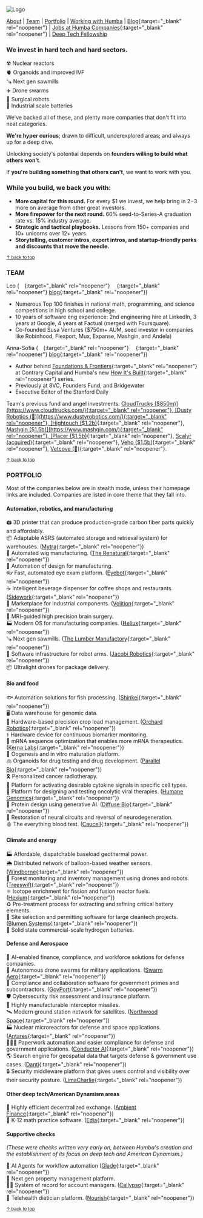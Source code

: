<meta name="twitter:card" content="summary_large_image" />
<meta name="twitter:site" content="@humbavc" />
<meta name="twitter:image" content="https://humbaventures.com/twitter_card.png" />
<link rel="stylesheet" type="text/css" href="https://lpolovets.github.io/style.css">

<a href="#top"></a>
![Logo](humba_logo.png)

[About](https://humbaventures.com/#we-invest-in-hard-tech-and-hard-sectors) &#124; [Team](https://humbaventures.com/#team) &#124; [Portfolio](https://humbaventures.com/#portfolio) &#124; [Working with Humba](https://humbaventures.com/support) &#124; [Blog](https://blog.humbaventures.com/){:target="_blank" rel="noopener"} &#124; [Jobs at Humba Companies](https://jobs.humbaventures.com/jobs){:target="_blank" rel="noopener"} &#124; [Deep Tech Fellowship](https://humbaventures.com/fellowship)

### We invest in hard tech and hard sectors. 

☢️ Nuclear reactors<br>
🫀 Organoids and improved IVF<br>
🪚 Next gen sawmills<br>
✈️ Drone swarms<br>
🦾 Surgical robots<br>
🔋 Industrial scale batteries<br>

We've backed all of these, and plenty more companies that don't fit into neat categories.

**We're hyper curious**; drawn to difficult, underexplored areas; and always up for a deep dive.

Unlocking society's potential depends on **founders willing to build what others won't**.

If **you're building something that others can't**, we want to work with you.

### While you build, we back you with:

* **More capital for this round.** For every $1 we invest, we help bring in $2-$3 more on average from other great investors.
* **More firepower for the next round.** 60% seed-to-Series-A graduation rate vs. 15% industry average.
* **Strategic and tactical playbooks.** Lessons from 150+ companies and 10+ unicorns over 12+ years.
* **Storytelling, customer intros, expert intros, and startup-friendly perks and discounts that move the needle.**

<sub>[↑ back to top](#top)</sub>

### TEAM

Leo ([<img src="../linkedin_logo.png" width="14" height="14">](https://www.linkedin.com/in/lpolovets/){:target="_blank" rel="noopener"} [<img src="../twitter_logo.png" width="14" height="14">](https://twitter.com/lpolovets){:target="_blank" rel="noopener"} [blog](https://www.codingvc.com){:target="_blank" rel="noopener"})
- Numerous Top 100 finishes in national math, programming, and science competitions in high school and college.
- 10 years of software eng experience: 2nd engineering hire at LinkedIn, 3 years at Google, 4 years at Factual (merged with Foursquare).
- Co-founded Susa Ventures ($750m+ AUM, seed investor in companies like Robinhood, Flexport, Mux, Expanse, Mashgin, and Andela)

Anna-Sofia ([<img src="../linkedin_logo.png" width="14" height="14">](https://www.linkedin.com/in/anna-sofia-lesiv/){:target="_blank" rel="noopener"} [<img src="../twitter_logo.png" width="14" height="14">](https://twitter.com/annasofialesiv){:target="_blank" rel="noopener"} [blog](https://www.contrary.com/foundations-and-frontiers){:target="_blank" rel="noopener"})
- Author behind [Foundations & Frontiers](https://www.contrary.com/foundations-and-frontiers){:target="_blank" rel="noopener"} at Contrary Capital and Humba's new [How It's Built](https://blog.humbaventures.com/s/how-its-built){:target="_blank" rel="noopener"} series.
- Previously at 8VC, Founders Fund, and Bridgewater
- Executive Editor of the Stanford Daily
  
Team's previous fund and angel investments: [CloudTrucks ($850m)](https://www.cloudtrucks.com/){:target="_blank" rel="noopener"}, [Dusty Robotics (🤫)](https://www.dustyrobotics.com/){:target="_blank" rel="noopener"}, [Hightouch ($1.2b)](https://hightouch.com/){:target="_blank" rel="noopener"}, [Mashgin ($1.5b)](https://www.mashgin.com/){:target="_blank" rel="noopener"}, [Placer ($1.5b)](https://www.placer.ai/){:target="_blank" rel="noopener"}, [Scalyr (acquired)](https://www.dataset.com/){:target="_blank" rel="noopener"}, [Veho ($1.5b)](https://shipveho.com/){:target="_blank" rel="noopener"}, [Vetcove (🤫)](https://www.vetcove.com/){:target="_blank" rel="noopener"}.

<sub>[↑ back to top](#top)</sub>

### PORTFOLIO

Most of the companies below are in stealth mode, unless their homepage links are included. Companies are listed in core theme that they fall into.


#### Automation, robotics, and manufacturing
🖨 3D printer that can produce production-grade carbon fiber parts quickly and affordably.  
📦 Adaptable ASRS (automated storage and retrieval system) for warehouses. ([Mytra](https://mytra.ai/){:target="_blank" rel="noopener"})   
🦱 Automated wig manufacturing. ([The Renatural](https://therenatural.com/){:target="_blank" rel="noopener"})   
📐 Automation of design for manufacturing.  
👓 Fast, automated eye exam platform. ([Eyebot](https://eyebot.co/){:target="_blank" rel="noopener"})  
☕ Intelligent beverage dispenser for coffee shops and restaurants. ([Sidework](https://www.sidework.co/){:target="_blank" rel="noopener"})  
🔩 Marketplace for industrial components. ([Volition](https://www.govolition.com/){:target="_blank" rel="noopener"})  
💉 MRI-guided high precision brain surgery.  
🏭 Modern OS for manufacturing companies. ([Heliux](https://www.heliux.com/){:target="_blank" rel="noopener"})  
🪚 Next gen sawmills. ([The Lumber Manufactory](https://www.lumbermanufactory.com/){:target="_blank" rel="noopener"})    
🦾 Software infrastructure for robot arms. ([Jacobi Robotics](https://jacobirobotics.com/){:target="_blank" rel="noopener"})  
📦 Ultralight drones for package delivery.  

#### Bio and food
🐟 Automation solutions for fish processing. ([Shinkei](https://www.shinkei.systems/){:target="_blank" rel="noopener"})  
🖥️ Data warehouse for genomic data.  
🍏 Hardware-based precision crop load management. ([Orchard Robotics](https://www.orchard-robotics.com/){:target="_blank" rel="noopener"})   
⚕️ Hardware device for continuous biomarker monitoring.  
🧪 mRNA sequence optimization that enables more mRNA therapeutics. ([Kerna Labs](https://kernalabs.ai/){:target="_blank" rel="noopener"})    
👶 Oogenesis and in vitro maturation platform.  
🫁 Organoids for drug testing and drug development. ([Parallel Bio](https://www.parallel.bio/){:target="_blank" rel="noopener"})  
🎗 Personalized cancer radiotherapy.  
📡 Platform for activating desirable cytokine signals in specific cell types.  
🦠 Platform for designing and testing oncolytic viral therapies.  ([Humane Genomics](https://humanegenomics.com/){:target="_blank" rel="noopener"})  
🧬 Protein design using generative AI. ([Diffuse Bio](https://www.diffuse.bio/){:target="_blank" rel="noopener"})  
🧠 Restoration of neural circuits and reversal of neurodegeneration.  
🩸 The everything blood test. ([Caucell](https://caucell.com/){:target="_blank" rel="noopener"})   

#### Climate and energy
🏭 Affordable, dispatchable baseload geothermal power.  
🌦 Distributed network of balloon-based weather sensors. ([Windborne](https://windbornesystems.com/){:target="_blank" rel="noopener"})  
🌲 Forest monitoring and inventory management using drones and robots. ([Treeswift](https://www.treeswift.com/){:target="_blank" rel="noopener"})  
⚛️ Isotope enrichment for fission and fusion reactor fuels. ([Hexium](https://www.hexium.us/){:target="_blank" rel="noopener"})  
♻️ Pre-treatment process for extracting and refining critical battery elements.  
📝 Site selection and permitting software for large cleantech projects. ([Blumen Systems](https://www.blumensystems.com/){:target="_blank" rel="noopener"})    
🔋 Solid state commercial-scale hydrogen batteries.  

#### Defense and Aerospace
📑 AI-enabled finance, compliance, and workforce solutions for defense companies.  
🚁 Autonomous drone swarms for military applications. ([Swarm Aero](https://www.swarm.aero/){:target="_blank" rel="noopener"})   
📝 Compliance and collaboration software for government primes and subcontractors. ([GovPort](https://www.govport.com/){:target="_blank" rel="noopener"})  
🛡 Cybersecurity risk assessment and insurance platform.  
🚀 Highly manufacturable interceptor missiles.  
🛰 Modern ground station network for satellites. ([Northwood Space](https://www.northwoodspace.io/){:target="_blank" rel="noopener"})  
🏭 Nuclear microreactors for defense and space applications. ([Antares](https://www.antaresindustries.com/){:target="_blank" rel="noopener"})  
🧑‍🤝‍🧑 Paperwork automation and easier compliance for defense and government applications.  ([Conductor AI](https://www.conductorai.co/){:target="_blank" rel="noopener"})  
🌎 Search engine for geospatial data that targets defense & government use cases. ([Danti](https://danti.ai/){:target="_blank" rel="noopener"})  
🔒 Security middleware platform that gives users control and visibility over their security posture. ([LimaCharlie](https://limacharlie.io/){:target="_blank" rel="noopener"})  

#### Other deep tech/American Dynamism areas

💱 Highly efficient decentralized exchange. ([Ambient Finance](https://us.ambient.finance/){:target="_blank" rel="noopener"})  
🏫 K-12 math practice software. ([Edia](https://edia.app/){:target="_blank" rel="noopener"})   

#### Supportive checks

_(These were checks written very early on, between Humba's creation and the establishment of its focus on deep tech and American Dynamism.)_

📱 AI Agents for workflow automation ([Glade](https://www.glade.ai/){:target="_blank" rel="noopener"})    
🏢 Next gen property management platform.  
🧑‍💼️ System of record for account managers.  ([Callypso](https://www.callypso.co/){:target="_blank" rel="noopener"})  
🥗 Telehealth dietician platform. ([Nourish](https://www.usenourish.com/){:target="_blank" rel="noopener"})  

<sub>[↑ back to top](#top)</sub>

